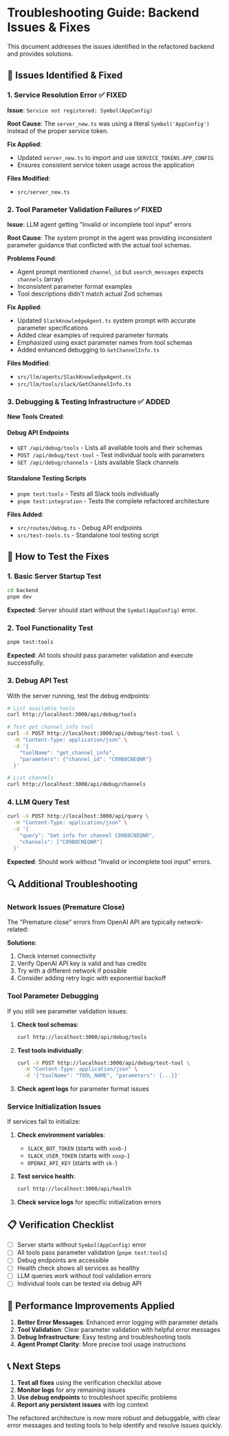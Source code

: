 # Troubleshooting Guide: Backend Issues & Fixes

This document addresses the issues identified in the refactored backend and provides solutions.

## 🚨 Issues Identified & Fixed

### 1. **Service Resolution Error** ✅ FIXED
**Issue**: `Service not registered: Symbol(AppConfig)`

**Root Cause**: The `server_new.ts` was using a literal `Symbol('AppConfig')` instead of the proper service token.

**Fix Applied**:
- Updated `server_new.ts` to import and use `SERVICE_TOKENS.APP_CONFIG`
- Ensures consistent service token usage across the application

**Files Modified**:
- `src/server_new.ts`

### 2. **Tool Parameter Validation Failures** ✅ FIXED
**Issue**: LLM agent getting "Invalid or incomplete tool input" errors

**Root Cause**: The system prompt in the agent was providing inconsistent parameter guidance that conflicted with the actual tool schemas.

**Problems Found**:
- Agent prompt mentioned `channel_id` but `search_messages` expects `channels` (array)
- Inconsistent parameter format examples
- Tool descriptions didn't match actual Zod schemas

**Fix Applied**:
- Updated `SlackKnowledgeAgent.ts` system prompt with accurate parameter specifications
- Added clear examples of required parameter formats
- Emphasized using exact parameter names from tool schemas
- Added enhanced debugging to `GetChannelInfo.ts`

**Files Modified**:
- `src/llm/agents/SlackKnowledgeAgent.ts`
- `src/llm/tools/slack/GetChannelInfo.ts`

### 3. **Debugging & Testing Infrastructure** ✅ ADDED

**New Tools Created**:

#### Debug API Endpoints
- `GET /api/debug/tools` - Lists all available tools and their schemas
- `POST /api/debug/test-tool` - Test individual tools with parameters
- `GET /api/debug/channels` - Lists available Slack channels

#### Standalone Testing Scripts
- `pnpm test:tools` - Tests all Slack tools individually
- `pnpm test:integration` - Tests the complete refactored architecture

**Files Added**:
- `src/routes/debug.ts` - Debug API endpoints
- `src/test-tools.ts` - Standalone tool testing script

## 🧪 How to Test the Fixes

### 1. **Basic Server Startup Test**
```bash
cd backend
pnpm dev
```

**Expected**: Server should start without the `Symbol(AppConfig)` error.

### 2. **Tool Functionality Test**
```bash
pnpm test:tools
```

**Expected**: All tools should pass parameter validation and execute successfully.

### 3. **Debug API Test**
With the server running, test the debug endpoints:

```bash
# List available tools
curl http://localhost:3000/api/debug/tools

# Test get_channel_info tool
curl -X POST http://localhost:3000/api/debug/test-tool \
  -H "Content-Type: application/json" \
  -d '{
    "toolName": "get_channel_info",
    "parameters": {"channel_id": "C09B8CNEQNR"}
  }'

# List channels
curl http://localhost:3000/api/debug/channels
```

### 4. **LLM Query Test**
```bash
curl -X POST http://localhost:3000/api/query \
  -H "Content-Type: application/json" \
  -d '{
    "query": "Get info for channel C09B8CNEQNR",
    "channels": ["C09B8CNEQNR"]
  }'
```

**Expected**: Should work without "Invalid or incomplete tool input" errors.

## 🔍 Additional Troubleshooting

### **Network Issues (Premature Close)**
The "Premature close" errors from OpenAI API are typically network-related:

**Solutions**:
1. Check internet connectivity
2. Verify OpenAI API key is valid and has credits
3. Try with a different network if possible
4. Consider adding retry logic with exponential backoff

### **Tool Parameter Debugging**
If you still see parameter validation issues:

1. **Check tool schemas**:
   ```bash
   curl http://localhost:3000/api/debug/tools
   ```

2. **Test tools individually**:
   ```bash
   curl -X POST http://localhost:3000/api/debug/test-tool \
     -H "Content-Type: application/json" \
     -d '{"toolName": "TOOL_NAME", "parameters": {...}}'
   ```

3. **Check agent logs** for parameter format issues

### **Service Initialization Issues**
If services fail to initialize:

1. **Check environment variables**:
   - `SLACK_BOT_TOKEN` (starts with `xoxb-`)
   - `SLACK_USER_TOKEN` (starts with `xoxp-`)  
   - `OPENAI_API_KEY` (starts with `sk-`)

2. **Test service health**:
   ```bash
   curl http://localhost:3000/api/health
   ```

3. **Check service logs** for specific initialization errors

## 📋 Verification Checklist

- [ ] Server starts without `Symbol(AppConfig)` error
- [ ] All tools pass parameter validation (`pnpm test:tools`)
- [ ] Debug endpoints are accessible
- [ ] Health check shows all services as healthy
- [ ] LLM queries work without tool validation errors
- [ ] Individual tools can be tested via debug API

## 🚀 Performance Improvements Applied

1. **Better Error Messages**: Enhanced error logging with parameter details
2. **Tool Validation**: Clear parameter validation with helpful error messages  
3. **Debug Infrastructure**: Easy testing and troubleshooting tools
4. **Agent Prompt Clarity**: More precise tool usage instructions

## 📞 Next Steps

1. **Test all fixes** using the verification checklist above
2. **Monitor logs** for any remaining issues
3. **Use debug endpoints** to troubleshoot specific problems
4. **Report any persistent issues** with log context

The refactored architecture is now more robust and debuggable, with clear error messages and testing tools to help identify and resolve issues quickly.
